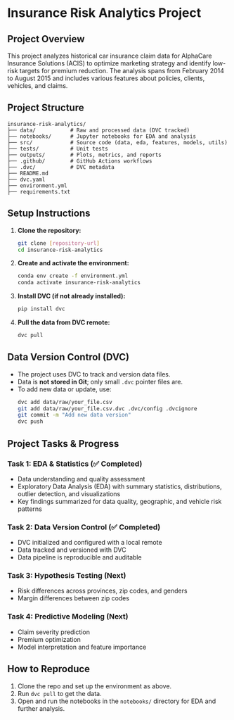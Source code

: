 # Insurance Risk Analytics Project

## Project Overview

This project analyzes historical car insurance claim data for AlphaCare Insurance Solutions (ACIS) to optimize marketing strategy and identify low-risk targets for premium reduction. The analysis spans from February 2014 to August 2015 and includes various features about policies, clients, vehicles, and claims.

## Project Structure

```
insurance-risk-analytics/
├── data/           # Raw and processed data (DVC tracked)
├── notebooks/      # Jupyter notebooks for EDA and analysis
├── src/            # Source code (data, eda, features, models, utils)
├── tests/          # Unit tests
├── outputs/        # Plots, metrics, and reports
├── .github/        # GitHub Actions workflows
├── .dvc/           # DVC metadata
├── README.md
├── dvc.yaml
├── environment.yml
├── requirements.txt
```

## Setup Instructions

1. **Clone the repository:**

   ```bash
   git clone [repository-url]
   cd insurance-risk-analytics
   ```

2. **Create and activate the environment:**

   ```bash
   conda env create -f environment.yml
   conda activate insurance-risk-analytics
   ```

3. **Install DVC (if not already installed):**

   ```bash
   pip install dvc
   ```

4. **Pull the data from DVC remote:**
   ```bash
   dvc pull
   ```

## Data Version Control (DVC)

- The project uses DVC to track and version data files.
- Data is **not stored in Git**; only small `.dvc` pointer files are.
- To add new data or update, use:
  ```bash
  dvc add data/raw/your_file.csv
  git add data/raw/your_file.csv.dvc .dvc/config .dvcignore
  git commit -m "Add new data version"
  dvc push
  ```

## Project Tasks & Progress

### Task 1: EDA & Statistics (✅ Completed)

- Data understanding and quality assessment
- Exploratory Data Analysis (EDA) with summary statistics, distributions, outlier detection, and visualizations
- Key findings summarized for data quality, geographic, and vehicle risk patterns

### Task 2: Data Version Control (✅ Completed)

- DVC initialized and configured with a local remote
- Data tracked and versioned with DVC
- Data pipeline is reproducible and auditable

### Task 3: Hypothesis Testing (Next)

- Risk differences across provinces, zip codes, and genders
- Margin differences between zip codes

### Task 4: Predictive Modeling (Next)

- Claim severity prediction
- Premium optimization
- Model interpretation and feature importance

## How to Reproduce

1. Clone the repo and set up the environment as above.
2. Run `dvc pull` to get the data.
3. Open and run the notebooks in the `notebooks/` directory for EDA and further analysis.
